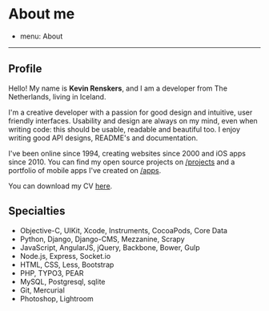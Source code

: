 # About me
- menu: About
---------------------

## Profile
Hello! My name is **Kevin Renskers**, and I am a developer from The Netherlands, living in Iceland.

I'm a creative developer with a passion for good design and intuitive, user friendly interfaces. Usability and design are always on my mind, even when writing code: this should be usable, readable and beautiful too. I enjoy writing good API designs, README's and documentation.

I've been online since 1994, creating websites since 2000 and iOS apps since 2010. You can find my open source projects on [/projects][projects] and a portfolio of mobile apps I've created on [/apps][apps].

You can download my CV [here](https://www.dropbox.com/s/cilqb4uzki52zx3/KevinRenskers.pdf).


## Specialties

* Objective-C, UIKit, Xcode, Instruments, CocoaPods, Core Data
* Python, Django, Django-CMS, Mezzanine, Scrapy
* JavaScript, AngularJS, jQuery, Backbone, Bower, Gulp
* Node.js, Express, Socket.io
* HTML, CSS, Less, Bootstrap
* PHP, TYPO3, PEAR
* MySQL, Postgresql, sqlite
* Git, Mercurial
* Photoshop, Lightroom


[projects]: /projects
[apps]: /apps